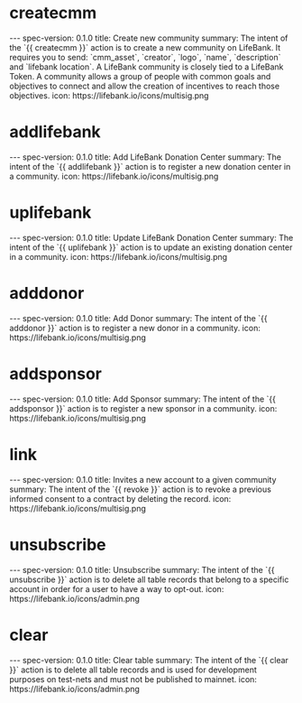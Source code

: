 <h1 class="contract">createcmm</h1>
---
spec-version: 0.1.0
title: Create new community
summary: The intent of the `{{ createcmm }}` action is to create a new community on LifeBank. It requires you to send: `cmm_asset`, `creator`, `logo`, `name`, `description` and `lifebank location`. A LifeBank community is closely tied to a LifeBank Token. A community allows a group of people with common goals and objectives to connect and allow the creation of incentives to reach those objectives.
icon: https://lifebank.io/icons/multisig.png

<h1 class="contract">addlifebank</h1>
---
spec-version: 0.1.0
title: Add LifeBank Donation Center
summary: The intent of the `{{ addlifebank }}` action is to register a new donation center in a community.
icon: https://lifebank.io/icons/multisig.png

<h1 class="contract">uplifebank</h1>
---
spec-version: 0.1.0
title: Update LifeBank Donation Center
summary: The intent of the `{{ uplifebank }}` action is to update an existing donation center in a community.
icon: https://lifebank.io/icons/multisig.png

<h1 class="contract">adddonor</h1>
---
spec-version: 0.1.0
title: Add Donor
summary: The intent of the `{{ adddonor }}` action is to register a new donor in a community.
icon: https://lifebank.io/icons/multisig.png

<h1 class="contract">addsponsor</h1>
---
spec-version: 0.1.0
title: Add Sponsor
summary: The intent of the `{{ addsponsor }}` action is to register a new sponsor in a community.
icon: https://lifebank.io/icons/multisig.png

<h1 class="contract">link</h1>
---
spec-version: 0.1.0
title:  Invites a new account to a given community 
summary: The intent of the `{{ revoke }}` action is to revoke a previous informed consent to a contract by deleting the record.
icon: https://lifebank.io/icons/multisig.png

<h1 class="contract">unsubscribe</h1>
---
spec-version: 0.1.0
title: Unsubscribe
summary: The intent of the `{{ unsubscribe }}` action is to delete all table records that belong to a specific account in order for a user to have a way to opt-out.
icon: https://lifebank.io/icons/admin.png

<h1 class="contract">clear</h1>
---
spec-version: 0.1.0
title: Clear table
summary: The intent of the `{{ clear }}` action is to delete all table records and is used for development purposes on test-nets and must not be published to mainnet.
icon: https://lifebank.io/icons/admin.png


